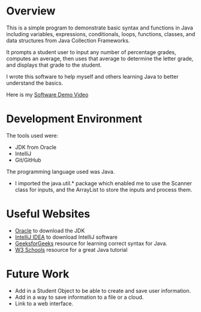 # Overview

This is a simple program to demonstrate basic syntax and functions in Java including
variables, expressions, conditionals, loops, functions, classes, and data structures
from Java Collection Frameworks.

It prompts a student user to input any number of percentage grades, computes an average,
then uses that average to determine the letter grade, and displays that grade 
to the student.

I wrote this software to help myself and others learning Java to better understand the basics.

Here is my [Software Demo Video](https://youtu.be/7G78AOEnNA4)

# Development Environment

The tools used were:
* JDK from Oracle
* IntelliJ
* Git/GitHub

The programming language used was Java.
* I imported the java.util.* package which enabled me to use the Scanner class for inputs, 
 and the ArrayList to store the inputs and process them.

# Useful Websites

* [Oracle](https://www.oracle.com/java/technologies/downloads/#jdk18-mac) to download the JDK
* [IntelliJ IDEA](https://www.jetbrains.com/idea/) to download IntelliJ software
* [GeeksforGeeks](https://www.geeksforgeeks.org/java-util-package-java/) resource for learning correct
syntax for Java.
* [W3 Schools](https://www.w3schools.com/java/default.asp) resource for a great Java tutorial

# Future Work

* Add in a Student Object to be able to create and save user information.
* Add in a way to save information to a file or a cloud.
* Link to a web interface.
